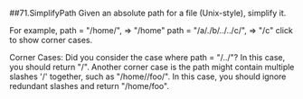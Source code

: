 
##71.SimplifyPath
Given an absolute path for a file (Unix-style), simplify it.

For example,
path = "/home/", => "/home"
path = "/a/./b/../../c/", => "/c"
click to show corner cases.

Corner Cases:
Did you consider the case where path = "/../"?
In this case, you should return "/".
Another corner case is the path might contain multiple slashes '/' together, such as "/home//foo/".
In this case, you should ignore redundant slashes and return "/home/foo".